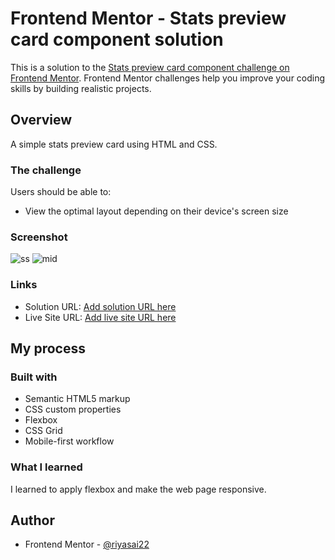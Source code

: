 # Frontend Mentor - Stats preview card component solution

This is a solution to the [Stats preview card component challenge on Frontend Mentor](https://www.frontendmentor.io/challenges/stats-preview-card-component-8JqbgoU62). Frontend Mentor challenges help you improve your coding skills by building realistic projects.

## Overview
A simple stats preview card using HTML and CSS.
### The challenge
Users should be able to:
- View the optimal layout depending on their device's screen size
### Screenshot
![ss](https://user-images.githubusercontent.com/80235375/118089152-af02a180-b3e5-11eb-8ed9-ca93fc82066f.png)
![mid](https://user-images.githubusercontent.com/80235375/118089186-ba55cd00-b3e5-11eb-8655-b32b0a5c9bd0.png)

### Links

- Solution URL: [Add solution URL here](https://your-solution-url.com)
- Live Site URL: [Add live site URL here](https://your-live-site-url.com)

## My process

### Built with

- Semantic HTML5 markup
- CSS custom properties
- Flexbox
- CSS Grid
- Mobile-first workflow

### What I learned

I learned to apply flexbox and make the web page responsive.

## Author
- Frontend Mentor - [@riyasai22](https://www.frontendmentor.io/profile/riyasai22)
